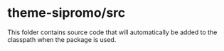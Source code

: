 # theme-sipromo/src

This folder contains source code that will automatically be added to the classpath when
the package is used.
